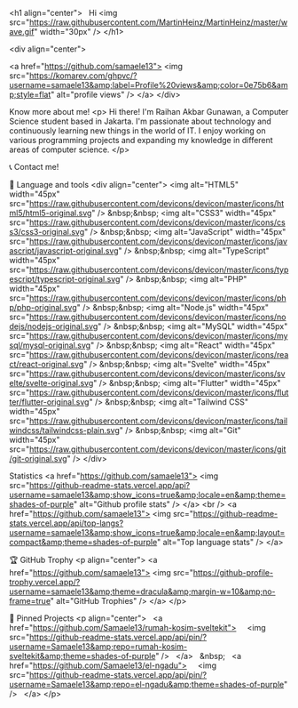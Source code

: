 &lt;h1 align="center">
  Hi &lt;img src="https://raw.githubusercontent.com/MartinHeinz/MartinHeinz/master/wave.gif" width="30px" />
&lt;/h1>

&lt;div align="center">


&lt;a href="https://github.com/samaele13">
&lt;img src="https://komarev.com/ghpvc/?username=samaele13&amp;label=Profile%20views&amp;color=0e75b6&amp;style=flat" alt="profile views" />
&lt;/a>
&lt;/div>

Know more about me!
&lt;p>
Hi there! I'm Raihan Akbar Gunawan, a Computer Science student based in Jakarta. I'm passionate about technology and continuously learning new things in the world of IT. I enjoy working on various programming projects and expanding my knowledge in different areas of computer science.
&lt;/p>

📞 Contact me!


🧰 Language and tools
&lt;div align="center">
&lt;img alt="HTML5" width="45px" src="https://raw.githubusercontent.com/devicons/devicon/master/icons/html5/html5-original.svg" />
&amp;nbsp;&amp;nbsp;
&lt;img alt="CSS3" width="45px" src="https://raw.githubusercontent.com/devicons/devicon/master/icons/css3/css3-original.svg" />
&amp;nbsp;&amp;nbsp;
&lt;img alt="JavaScript" width="45px" src="https://raw.githubusercontent.com/devicons/devicon/master/icons/javascript/javascript-original.svg" />
&amp;nbsp;&amp;nbsp;
&lt;img alt="TypeScript" width="45px" src="https://raw.githubusercontent.com/devicons/devicon/master/icons/typescript/typescript-original.svg" />
&amp;nbsp;&amp;nbsp;
&lt;img alt="PHP" width="45px" src="https://raw.githubusercontent.com/devicons/devicon/master/icons/php/php-original.svg" />
&amp;nbsp;&amp;nbsp;
&lt;img alt="Node.js" width="45px" src="https://raw.githubusercontent.com/devicons/devicon/master/icons/nodejs/nodejs-original.svg" />
&amp;nbsp;&amp;nbsp;
&lt;img alt="MySQL" width="45px" src="https://raw.githubusercontent.com/devicons/devicon/master/icons/mysql/mysql-original.svg" />
&amp;nbsp;&amp;nbsp;
&lt;img alt="React" width="45px" src="https://raw.githubusercontent.com/devicons/devicon/master/icons/react/react-original.svg" />
&amp;nbsp;&amp;nbsp;
&lt;img alt="Svelte" width="45px" src="https://raw.githubusercontent.com/devicons/devicon/master/icons/svelte/svelte-original.svg" />
&amp;nbsp;&amp;nbsp;
&lt;img alt="Flutter" width="45px" src="https://raw.githubusercontent.com/devicons/devicon/master/icons/flutter/flutter-original.svg" />
&amp;nbsp;&amp;nbsp;
&lt;img alt="Tailwind CSS" width="45px" src="https://raw.githubusercontent.com/devicons/devicon/master/icons/tailwindcss/tailwindcss-plain.svg" />
&amp;nbsp;&amp;nbsp;
&lt;img alt="Git" width="45px" src="https://raw.githubusercontent.com/devicons/devicon/master/icons/git/git-original.svg" />
&lt;/div>

Statistics
&lt;a href="https://github.com/samaele13">
&lt;img src="https://github-readme-stats.vercel.app/api?username=samaele13&amp;show_icons=true&amp;locale=en&amp;theme=shades-of-purple" alt="Github profile stats" />
&lt;/a>
&lt;br />
&lt;a href="https://github.com/samaele13">
&lt;img src="https://github-readme-stats.vercel.app/api/top-langs?username=samaele13&amp;show_icons=true&amp;locale=en&amp;layout=compact&amp;theme=shades-of-purple" alt="Top language stats" />
&lt;/a>

🏆 GitHub Trophy
&lt;p align="center">
&lt;a href="https://github.com/samaele13">
&lt;img src="https://github-profile-trophy.vercel.app/?username=samaele13&amp;theme=dracula&amp;margin-w=10&amp;no-frame=true" alt="GitHub Trophies" />
&lt;/a>
&lt;/p>

📌 Pinned Projects
&lt;p align="center">
  &lt;a href="https://github.com/Samaele13/rumah-kosim-sveltekit">
    &lt;img src="https://github-readme-stats.vercel.app/api/pin/?username=Samaele13&amp;repo=rumah-kosim-sveltekit&amp;theme=shades-of-purple" />
  &lt;/a>
  &amp;nbsp;
  &lt;a href="https://github.com/Samaele13/el-ngadu">
    &lt;img src="https://github-readme-stats.vercel.app/api/pin/?username=Samaele13&amp;repo=el-ngadu&amp;theme=shades-of-purple" />
  &lt;/a>
&lt;/p>
